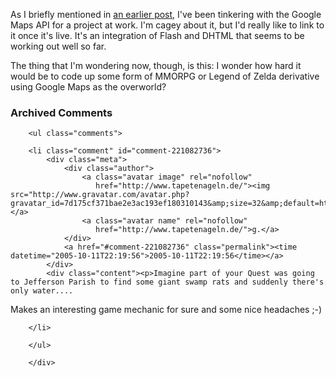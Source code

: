 As I briefly mentioned in [an earlier post][reader], I've been tinkering with the Google Maps API for a project at work.  I'm cagey about it, but I'd really like to link to it once it's live.  It's an integration of Flash and DHTML that seems to be working out well so far.

The thing that I'm wondering now, though, is this:  I wonder how hard it would be to code up some form of MMORPG or Legend of Zelda derivative using Google Maps as the overworld?

[reader]: http://decafbad.com/blog/2005/10/07/google-reader-big-blue-chunky-water-wings

<div id="comments" class="comments archived-comments">
            <h3>Archived Comments</h3>
            
        <ul class="comments">
            
        <li class="comment" id="comment-221082736">
            <div class="meta">
                <div class="author">
                    <a class="avatar image" rel="nofollow" 
                       href="http://www.tapetenageln.de/"><img src="http://www.gravatar.com/avatar.php?gravatar_id=7d175cf371bae2e3ac193ef180310143&amp;size=32&amp;default=http://mediacdn.disqus.com/1320279820/images/noavatar32.png"/></a>
                    <a class="avatar name" rel="nofollow" 
                       href="http://www.tapetenageln.de/">g.</a>
                </div>
                <a href="#comment-221082736" class="permalink"><time datetime="2005-10-11T22:19:56">2005-10-11T22:19:56</time></a>
            </div>
            <div class="content"><p>Imagine part of your Quest was going to Jefferson Parish to find some giant swamp rats and suddenly there's only water....
Makes an interesting game mechanic for sure and some nice headaches ;-)</p></div>
            
        </li>
    
        </ul>
    
        </div>
    